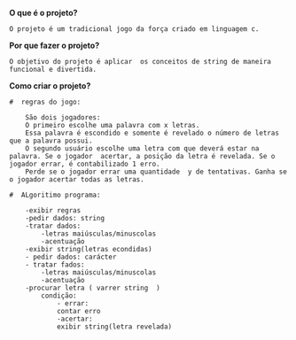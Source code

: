 **O que é o projeto?**

    O projeto é um tradicional jogo da força criado em linguagem c.

**Por que fazer o projeto?** 

    O objetivo do projeto é aplicar  os conceitos de string de maneira funcional e divertida.

**Como criar o projeto?** 

    #  regras do jogo:

        São dois jogadores: 
        O primeiro escolhe uma palavra com x letras.  
        Essa palavra é escondido e somente é revelado o número de letras que a palavra possui. 
        O segundo usuário escolhe uma letra com que deverá estar na palavra. Se o jogador  acertar, a posição da letra é revelada. Se o jogador errar, é contabilizado 1 erro.
        Perde se o jogador errar uma quantidade  y de tentativas. Ganha se o jogador acertar todas as letras.

    #  ALgoritimo programa:
    
        -exibir regras
        -pedir dados: string 
        -tratar dados: 
            -letras maiúsculas/minuscolas
            -acentuação 
        -exibir string(letras econdidas)
        - pedir dados: carácter
        - tratar fados:
            -letras maiúsculas/minuscolas 
            -acentuação 
        -procurar letra ( varrer string  ) 
            condição:
                - errar: 
                contar erro
                -acertar:  
                exibir string(letra revelada)